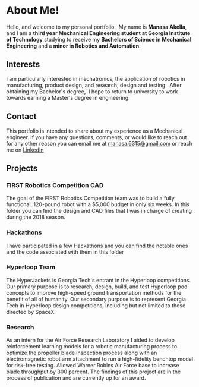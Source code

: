 # About Me!

Hello, and welcome to my personal portfolio.  My name is **Manasa Akella**, and I am a **third year Mechanical Engineering student at Georgia Institute of Technology** studying to receive my **Bachelors of Science in Mechanical Engineering** and a **minor in Robotics and Automation**.

## Interests

I am particularly interested in mechatronics, the application of robotics in manufacturing, product design, and research, design and testing.  After obtaining my Bachelor's degree,  I hope to return to university to work towards earning a Master's degree in engineering.

## Contact

This portfolio is intended to share about my experience as a Mechanical engineer. If you have any questions, comments, or would like to reach out for any 
other reason you can email me at manasa.6315@gmail.com or reach me on [LinkedIn](https://linkedin.com/in/manasa-akella6315)

## Projects

### FIRST Robotics Competition CAD

The goal of the FIRST Robotics Competition team was to build a fully functional, 120-pound robot with a $5,000 budget in only six weeks. In this folder you 
can find the design and CAD files that I was in charge of creating during the 2018 season.

### Hackathons

I have participated in a few Hackathons and you can find the notable ones and the code associated with them in this folder

### Hyperloop Team

The HyperJackets is Georgia Tech's entrant in the Hyperloop competitions. Our primary purpose is to research, design, build, and test Hyperloop pod 
concepts to improve high-speed ground transportation methods for the benefit of all of humanity. Our secondary purpose is to represent Georgia Tech in 
Hyperloop design competitions, including but not limited to those directed by SpaceX.

### Research

As an intern for the Air Force Research Laboratory I aided to develop reinforcement learning models for a robotic manufacturing process to optimize the 
propeller blade inspection process along with an electromagnetic robot arm attachment to run a high-fidelity benchtop model for risk-free testing. Allowed 
Warner Robins Air Force base to increase blade throughput by 300 percent. The findings of this project are in the process of publication and are currently 
up for an award. 
 
